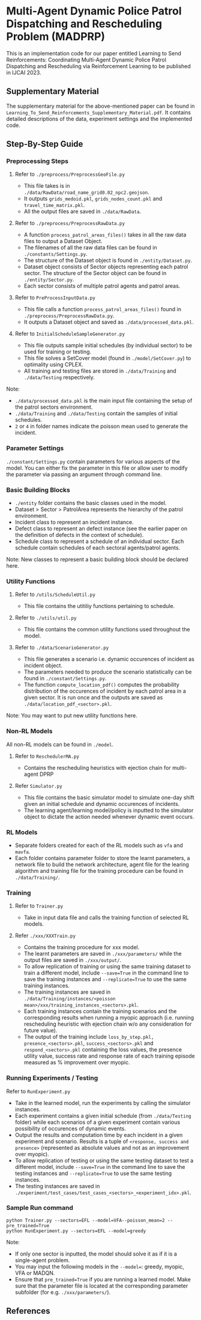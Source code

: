 # Multi-Agent Dynamic Police Patrol Dispatching and Rescheduling Problem (MADPRP)

This is an implementation code for our paper entitled Learning to Send Reinforcements: Coordinating Multi-Agent Dynamic Police Patrol Dispatching and Rescheduling via Reinforcement Learning to be published in IJCAI 2023.

## Supplementary Material
The supplementary material for the above-mentioned paper can be found in ```Learning_To_Send_Reinforcements_Supplementary_Material.pdf```. It contains detailed descriptions of the data, experiment settings and the implemented code.

## Step-By-Step Guide

### Preprocessing Steps

1. Refer to  ```./preprocess/PreprocessGeoFile.py```
    - This file takes is in ```./data/RawData/road_name_grid0.02_npc2.geojson```.
    - It outputs ```grids_medoid.pkl```, ```grids_nodes_count.pkl``` and ```travel_time_matrix.pkl```.
    - All the output files are saved in ```./data/RawData```.

2. Refer to ```./preprocess/PreprocessRawData.py```
    - A function ```process_patrol_areas_files()``` takes in all the raw data files to output a Dataset Object.
    - The filenames of all the raw data files can be found in ```./constants/Settings.py```.
    - The structure of the Dataset object is found in ```./entity/Dataset.py```.
    - Dataset object consists of Sector objects representing each patrol sector. The structure of the Sector object can be found in ```./entity/Sector.py```.
    - Each sector consists of multiple patrol agents and patrol areas.

3. Refer to ```PreProcessInputData.py```
    - This file calls a function ```process_patrol_areas_files()``` found in ```./preprocess/PreprocessRawData.py```.
    - It outputs a Dataset object and saved as ```./data/processed_data.pkl```.

4. Refer to ```InitialScheduleSampleGenerator.py```
    - This file outputs sample initial schedules (by individual sector) to be used for training or testing.
    - This file solves a SetCover model (found in ```./model/SetCover.py```) to optimality using CPLEX.
    - All training and testing files are stored in ```./data/Training``` and ```./data/Testing``` respectively.


Note: 
- ```./data/processed_data.pkl``` is the main input file containing the setup of the patrol sectors environment.
- ```./data/Training``` and ```./data/Testing``` contain the samples of initial schedules.
- ```2``` or ```4``` in folder names indicate the poisson mean used to generate the incident.

### Parameter Settings

```./constant/Settings.py``` contain parameters for various aspects of the model. You can either fix the parameter in this file or allow user to modify 
the parameter via passing an argument through command line.

### Basic Building Blocks

- ```./entity``` folder contains the basic classes used in the model. 
- Dataset > Sector > PatrolArea represents the hierarchy of the patrol environment.
- Incident class to represent an incident instance.
- Defect class to represent an defect instance (see the earlier paper on the definition of defects in the context of schedule).
- Schedule class to represent a schedule of an individual sector. Each schedule contain schedules of each sectoral agents/patrol agents.

Note: New classes to represent a basic building block should be declared here.

### Utility Functions

1. Refer to ```/utils/ScheduleUtil.py```
    - This file contains the utitiliy functions pertaining to schedule.

2. Refer to ```./utils/util.py```
    - This file contains the common utility functions used throughout the model.

3. Refer to ```./data/ScenarioGenerator.py```
    - This file generates a scenario i.e. dynamic occurences of incident as incident object.
    - The parameters needed to produce the scenario statistically can be found in ```./constant/Settings.py```.
    - The function ```compute_location_pdf()``` computes the probability distribution of the occurences of incident by each patrol area in a given sector. It is run once and the outputs are saved as ```./data/location_pdf_<sector>.pkl```.

Note: You may want to put new utility functions here.

### Non-RL Models

All non-RL models can be found in ```./model```.

1. Refer to ```ReschedulerMA.py``` 
    - Contains the rescheduling heuristics with ejection chain for multi-agent DPRP

2. Refer ```Simulator.py``` 
    - This file contains the basic simulator model to simulate one-day shift given an initial schedule and dynamic occurences of incidents.
    - The learning agent/learning model/policy is inputted to the simulator object to dictate the action needed whenever dynamic event occurs.

### RL Models

- Separate folders created for each of the RL models such as ```vfa``` and ```mavfa```.
- Each folder contains parameter folder to store the learnt parameters, a network file to build the network architecture, agent file for the learing algorithm and 
training file for the training procedure can be found in ```./data/Training/```.

### Training

1. Refer to ```Trainer.py```
    - Take in input data file and calls the training function of selected RL models.

2. Refer ```./xxx/XXXTrain.py```
    - Contains the training procedure for xxx model.
    - The learnt parameters are saved in ```./xxx/parameters/``` while the output files are saved in ```./xxx/output/```.
    - To allow replication of training or using the same training dataset to train a different model, include ```--save=True``` in the command line to save the training instances 
    and ```--replicate=True``` to use the same training instances.
    - The training instances are saved in ```./data/Training/instances/<poisson mean>/xxx/training_instances_<sectors>.pkl```.
    - Each training instances contain the training scenarios and the corresponding results when running a myopic approach (i.e. running rescheduling heuristic with ejection chain 
    w/o any consideration for future value).
    - The output of the training include ```loss_by_step.pkl, presence_<sectors>.pkl```, ```success_<sectors>.pkl``` and ```respond_<sectors>.pkl``` containing the loss values, the presence utility value, success rate and response rate of each training episode measured as % improvement over myopic.

### Running Experiments / Testing

Refer to ```RunExperiment.py```
- Take in the learned model, run the experiments by calling the simulator instances.
- Each experiment contains a given initial schedule (from ```./data/Testing``` folder) while each scenarios of a given experiment contain various possibility of occurences of dynamic events.
- Output the results and computation time by each incident in a given experiment and scenario. Results is a tuple of ```<response, success and presence>```
(represented as absolute values and not as an improvement over myopic).
- To allow replication of testing or using the same testing dataset to test a different model, include ```--save=True``` in the command line to save the testing instances 
and ```--replicate=True``` to use the same testing instances.
- The testing instances are saved in ```./experiment/test_cases/test_cases_<sectors>_<experiment_idx>.pkl```.

### Sample Run command

```
python Trainer.py --sectors=EFL --model=VFA--poisson_mean=2 --pre_trained=True
python RunExperiment.py --sectors=EFL --model=greedy
```
Note: 
- If only one sector is inputted, the model should solve it as if it is a single-agent problem.
- You may input the following models in the ```--model=```: greedy, myopic, VFA or MADQN.
- Ensure that ```pre_trained=True``` if you are running a learned model. Make sure that the parameter file is located at the corresponding parameter subfolder (for e.g. ```./xxx/parameters/```).

## References
